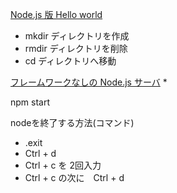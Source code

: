 [Node.js 版 Hello world](https://nodejs.keicode.com/nodejs/hello-nodejs.php)
* mkdir ディレクトリを作成
* rmdir ディレクトリを削除
* cd ディレクトリへ移動


[フレームワークなしの Node.js サーバ](https://developer.mozilla.org/ja/docs/Learn/Server-side/Node_server_without_framework)
* 

npm start

nodeを終了する方法(コマンド)
* .exit
* Ctrl + d
* Ctrl + c を 2回入力
* Ctrl + c の次に　Ctrl + d